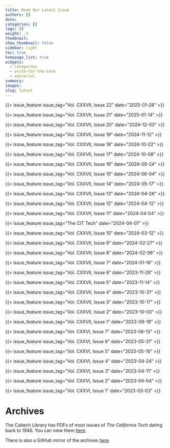 ```yaml
---
title: Read Our Latest Issue
authors: []
date:
categories: []
tags: []
weight: -3
thumbnail: 
show_thumbnail: false
sidebar: right
toc: true
homepage_list: true
widgets:
  - categories
  - write-for-the-tech
  - editorial
summary: 
images:
slug: latest
---
```

{{< issue_feature issue_tag="Vol. CXXVII, Issue 22" date="2025-01-28" >}}

{{< issue_feature issue_tag="Vol. CXXVII, Issue 21" date="2025-01-14" >}}

{{< issue_feature issue_tag="Vol. CXXVII, Issue 20" date="2024-12-03" >}}

{{< issue_feature issue_tag="Vol. CXXVII, Issue 19" date="2024-11-12" >}}

{{< issue_feature issue_tag="Vol. CXXVII, Issue 18" date="2024-10-22" >}}

{{< issue_feature issue_tag="Vol. CXXVII, Issue 17" date="2024-10-08" >}}

{{< issue_feature issue_tag="Vol. CXXVII, Issue 16" date="2024-09-24" >}}

{{< issue_feature issue_tag="Vol. CXXVII, Issue 15" date="2024-06-04" >}}

{{< issue_feature issue_tag="Vol. CXXVII, Issue 14" date="2024-05-17" >}}

{{< issue_feature issue_tag="Vol. CXXVII, Issue 13" date="2024-04-26" >}}

{{< issue_feature issue_tag="Vol. CXXVII, Issue 12" date="2024-04-12" >}}

{{< issue_feature issue_tag="Vol. CXXVII, Issue 11" date="2024-04-04" >}}

{{< issue_feature issue_tag="The CIT Tech" date="2024-04-01" >}}

{{< issue_feature issue_tag="Vol. CXXVII, Issue 10" date="2024-03-12" >}}

{{< issue_feature issue_tag="Vol. CXXVII, Issue 9" date="2024-02-27" >}}

{{< issue_feature issue_tag="Vol. CXXVII, Issue 8" date="2024-02-06" >}}

{{< issue_feature issue_tag="Vol. CXXVII, Issue 7" date="2024-01-16" >}}

{{< issue_feature issue_tag="Vol. CXXVII, Issue 6" date="2023-11-28" >}}

{{< issue_feature issue_tag="Vol. CXXVII, Issue 5" date="2023-11-14" >}}

{{< issue_feature issue_tag="Vol. CXXVII, Issue 4" date="2023-10-31" >}}

{{< issue_feature issue_tag="Vol. CXXVII, Issue 3" date="2023-10-17" >}}

{{< issue_feature issue_tag="Vol. CXXVII, Issue 2" date="2023-10-03" >}}

{{< issue_feature issue_tag="Vol. CXXVII, Issue 1" date="2023-09-19" >}}

{{< issue_feature issue_tag="Vol. CXXVI, Issue 7" date="2023-06-13" >}}

{{< issue_feature issue_tag="Vol. CXXVI, Issue 6" date="2023-05-31" >}}

{{< issue_feature issue_tag="Vol. CXXVI, Issue 5" date="2023-05-16" >}}

{{< issue_feature issue_tag="Vol. CXXVI, Issue 4" date="2023-04-24" >}}

{{< issue_feature issue_tag="Vol. CXXVI, Issue 3" date="2023-04-11" >}}

{{< issue_feature issue_tag="Vol. CXXVI, Issue 2" date="2023-04-04" >}}

{{< issue_feature issue_tag="Vol. CXXVI, Issue 1" date="2023-03-03" >}}

# Archives
The Caltech Library has PDFs of most issues of *The California Tech* dating back to 1946. You can view them [here](http://campuspubs.library.caltech.edu/view/publication/California_Tech/California_Tech.html).

There is also a GitHub mirror of the archives [here](https://github.com/The-California-Tech/all-the-california-techs).
